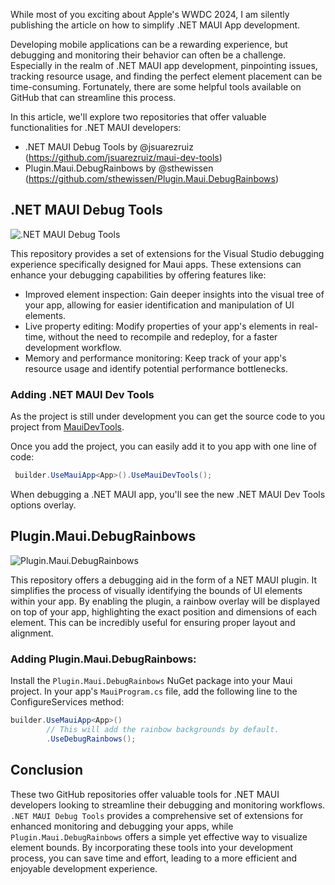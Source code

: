 While most of you exciting about Apple's WWDC 2024, I am silently publishing the article on how to simplify .NET MAUI App development.

Developing mobile applications can be a rewarding experience, but debugging and monitoring their behavior can often be a challenge. Especially in the realm of .NET MAUI app development, pinpointing issues, tracking resource usage, and finding the perfect element placement can be time-consuming. Fortunately, there are some helpful tools available on GitHub that can streamline this process.

In this article, we'll explore two repositories that offer valuable functionalities for .NET MAUI developers:

- .NET MAUI Debug Tools by @jsuarezruiz (https://github.com/jsuarezruiz/maui-dev-tools)
- Plugin.Maui.DebugRainbows by @sthewissen (https://github.com/sthewissen/Plugin.Maui.DebugRainbows)

## .NET MAUI Debug Tools

![.NET MAUI Debug Tools](https://github.com/jsuarezruiz/maui-dev-tools/raw/main/images/maui-dev-tools.gif)

This repository provides a set of extensions for the Visual Studio debugging experience specifically designed for Maui apps. These extensions can enhance your debugging capabilities by offering features like:

- Improved element inspection: Gain deeper insights into the visual tree of your app, allowing for easier identification and manipulation of UI elements.
- Live property editing: Modify properties of your app's elements in real-time, without the need to recompile and redeploy, for a faster development workflow.
- Memory and performance monitoring: Keep track of your app's resource usage and identify potential performance bottlenecks.

### Adding .NET MAUI Dev Tools

As the project is still under development you can get the source code to you project from [MauiDevTools](https://github.com/jsuarezruiz/maui-dev-tools/tree/main/src/MauiDevTools).

Once you add the project, you can easily add it to you app with one line of code:
```csharp
 builder.UseMauiApp<App>().UseMauiDevTools();
```

When debugging a .NET MAUI app, you'll see the new .NET MAUI Dev Tools options overlay.

## Plugin.Maui.DebugRainbows

![Plugin.Maui.DebugRainbows](https://raw.githubusercontent.com/sthewissen/Plugin.Maui.DebugRainbows/main/images/sample.png)

This repository offers a debugging aid in the form of a NET MAUI plugin. It simplifies the process of visually identifying the bounds of UI elements within your app. By enabling the plugin, a rainbow overlay will be displayed on top of your app, highlighting the exact position and dimensions of each element. This can be incredibly useful for ensuring proper layout and alignment.

### Adding Plugin.Maui.DebugRainbows:

Install the `Plugin.Maui.DebugRainbows` NuGet package into your Maui project.
In your app's `MauiProgram.cs` file, add the following line to the ConfigureServices method:

```csharp
builder.UseMauiApp<App>()
        // This will add the rainbow backgrounds by default.
        .UseDebugRainbows();
```

## Conclusion
These two GitHub repositories offer valuable tools for .NET MAUI developers looking to streamline their debugging and monitoring workflows. `.NET MAUI Debug Tools` provides a comprehensive set of extensions for enhanced monitoring and debugging your apps, while `Plugin.Maui.DebugRainbows` offers a simple yet effective way to visualize element bounds. By incorporating these tools into your development process, you can save time and effort, leading to a more efficient and enjoyable development experience.